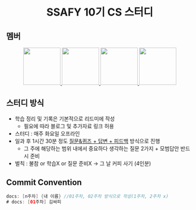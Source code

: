 <div align="center">
    <h1>SSAFY 10기 CS 스터디</h1>
</div>

## 멤버
<div align="center">
  <a href="https://github.com/takealook97">
      <img src="https://github.com/takealook97.png/" width="100">
  </a>
  <a href="https://github.com/cheoljunpark">
      <img src="https://github.com/cheoljunpark.png/" width="100">
  </a>
  <a href="https://github.com/annyoon">
      <img src="https://github.com/annyoon.png/" width="100">
  </a>
  <a href="https://github.com/Lainlnya">
      <img src="https://github.com/Lainlnya.png/" width="100">
  </a>
</div>

## 스터디 방식
- 학습 정리 및 기록은 기본적으로 리드미에 작성
    - 필요에 따라 블로그 및 추가자료 링크 허용
- 스터디 : 매주 화요일 오프라인
- 일과 후 1시간 30분 정도 <U>질문&퀴즈 + 답변 + 피드백</U> 방식으로 진행
    - 그 주에 해당하는 범위 내에서 중요하다 생각하는 질문 2가지 + 모범답안 반드시 준비
- 벌칙 : 불참 or 학습X or 질문 준비X → 그 날 커피 사기 (4인분)

## Commit Convention
```java
docs: [n주차] {내 이름} //01주차, 02주차 방식으로 작성(1주차, 2주차 x)
# docs: [01주차] 김싸피
```